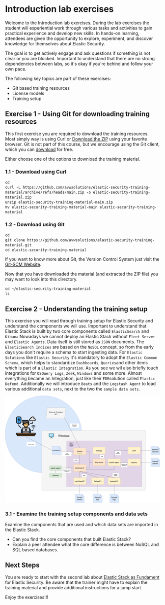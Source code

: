 # Introduction lab exercises

Welcome to the Introduction lab exercises. During the lab exercises the student will experiential work through various tasks and activities to gain practical experience and develop new skills. In hands-on learning, attendees are given the opportunity to explore, experiment, and discover knowledge for themselves about Elastic Security.

The goal is to  get actively engage and ask questions if something is not clear or you are blocked. Important to understand that there are no strong dependencies between labs, so it's okay if you're behind and follow your own pace.

The following key topics are part of these exercises:

- Git based training resources
- License models
- Training setup

## Exercise 1 - Using Git for downloading training resources

This first exercise you are required to download the training resources. Most simply way is using Curl or [Download the ZIP](https://github.com/avwsolutions/elastic-security-training-material/archive/refs/heads/main.zip) using your favorite browser. Git is not part of this course, but we encourage using the Git client, which you can [download](https://git-scm.com/downloads/guis) for free.

Either choose one of the options to download the training material.

### 1.1 - Download using Curl

```
cd
curl -L https://github.com/avwsolutions/elastic-security-training-material/archive/refs/heads/main.zip -o elastic-security-training-material.zip
unzip elastic-security-training-material-main.zip
mv elastic-security-training-material-main elastic-security-training-material
```

### 1.2 - Download using Git

```
cd
git clone https://github.com/avwsolutions/elastic-security-training-material.git
cd elastic-security-training-material
```

If you want to know more about Git, the Version Control System just visit the [Git-SCM Website](https://git-scm.com/).

Now that you have downloaded the material (and extracted the ZIP file) you may want to look into this directory.

```
cd ~/elastic-security-training-material
ls
```

## Exercise 2 - Understanding the training setup

This exercise you will read through training setup for Elastic Security and understand the components we will use. Important to understand that Elastic Stack is built by two core components called `ElasticSearch` and `Kibana`.Nowadays we cannot deploy an Elastic Stack without `Fleet Server` and `Elastic Agents`. Data itself is still stored as `JSON` documents. The `ElasticSearch Indices` are based on the `NoSQL` concept, so from the early days you don't require a schema to start ingesting data. For `Elastic Solutions` like `Elastic Security` it's mandatory to adopt the `Elastic Common Schema`, which helps to standardize `Dashboards`, `Queries`and other items which is part of a `Elastic Integration`. As you see we wil also briefly touch integrations for `OSQuery Logs`, `Zeek`, `Windows` and some more. Almost everything became an Integration, just like their `EDR`solution called `Elastic Defend`. Additionally we will introduce `Beats` and the `Logstash Agent` to load various additional `data sets`, next to the two the `sample data sets`.

<img src="https://github.com/avwsolutions/elastic-security-training-material/blob/main/labs/01-introduction/content/training-setup.png?raw=true" alt="training-setup">

### 3.1 - Examine the training setup components and data sets

Examine the components that are used and which data sets are imported in the Elastic Stack.
- Can you find the core components that built Elastic Stack?
- Explain a peer attendee what the core difference is between NoSQL and SQL based databases.

## Next Steps

You are ready to start with the second lab about [Elastic Stack as Fundament](../02-stackfoundation/README.md) for Elastic Security. Be aware that the trainer might have to explain the training material and provide additional instructions for a jump start.

Enjoy the exercises!!!